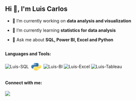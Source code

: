<h2>Hi 👋, I'm Luis Carlos</h2>

- 🔭 I’m currently working on **data analysis and visualization**

- 🌱 I’m currently learning **statistics for data analysis**

- 💬 Ask me about **SQL, Power BI, Excel and Python**

##

<div style="display: inline_block">
<h4>Languages and Tools:</h4>
  <img align="center" alt="Luis-SQL" height="30" width="30" src="https://img.icons8.com/external-soft-fill-juicy-fish/344/external-sql-coding-and-development-soft-fill-soft-fill-juicy-fish.png">
  <img align="center" alt="Luis-Python" height="30" width="40" src="https://raw.githubusercontent.com/devicons/devicon/master/icons/python/python-original.svg">
  <img align="center" alt="Luis-BI" height="25" width="25" src="https://github.com/microsoft/PowerBI-Icons/blob/main/PNG/Power-BI.png">
  <img align="center" alt="Luis-Excel" height="30" width="30" src="https://img.icons8.com/color/344/microsoft-excel-2019--v1.png">
  <img align="center" alt="Luis-Tableau" height="30" width="30" src="https://img.icons8.com/color/200/tableau-software.png">
 </div>


##

<h4>Connect with me:</h4>
 <a href="https://www.linkedin.com/in/luis-carlos-8ab540142/" target="_blank"><img src="https://img.shields.io/badge/LinkedIn-0077B5?style=for-the-badge&logo=linkedin&logoColor=white" target="_blank"></a>

